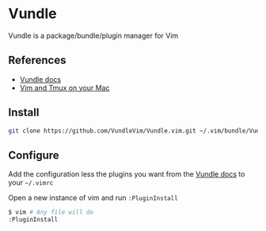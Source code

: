 Vundle
============================
Vundle is a package/bundle/plugin manager for Vim

References
-----------
* [Vundle docs](https://github.com/VundleVim/Vundle.vim)
* [Vim and Tmux on your Mac](http://fideloper.com/mac-vim-tmux)

Install
--------
```bash
git clone https://github.com/VundleVim/Vundle.vim.git ~/.vim/bundle/Vundle.vim
```

Configure
---------
Add the configuration less the plugins you want from the [Vundle docs](https://github.com/VundleVim/Vundle.vim) to your `~/.vimrc`

Open a new instance of vim and run `:PluginInstall`
```bash
$ vim # Any file will do
:PluginInstall
```

